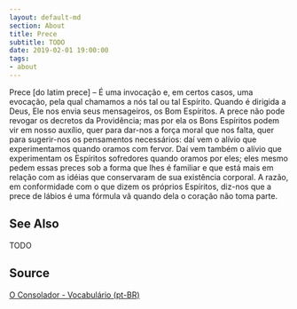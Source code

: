 ```yaml
---
layout: default-md
section: About
title: Prece
subtitle: TODO
date: 2019-02-01 19:00:00
tags:
- about
---
```


Prece [do latim prece] – É uma invocação e, em certos casos, uma evocação, pela qual chamamos a nós tal ou tal Espírito. Quando é dirigida a Deus, Ele nos envia seus mensageiros, os Bom Espíritos. A prece não pode revogar os decretos da Providência; mas por ela os Bons Espíritos podem vir em nosso auxílio, quer para dar-nos a força moral que nos falta, quer para sugerir-nos os pensamentos necessários: daí vem o alívio que experimentamos quando oramos com fervor. Daí vem também o alívio que experimentam os Espíritos sofredores quando oramos por eles; eles mesmo pedem essas preces sob a forma que lhes é familiar e que está mais em relação com as idéias que conservaram de sua existência corporal. A razão, em conformidade com o que dizem os próprios Espíritos, diz-nos que a prece de lábios é uma fórmula vã quando dela o coração não toma parte.

## See Also
TODO

## Source
[O Consolador - Vocabulário (pt-BR)](http://www.oconsolador.com.br/linkfixo/vocabulario/principal.html)
